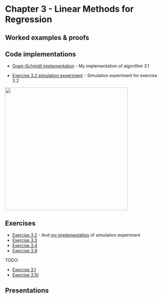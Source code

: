 # Chapter 3 - Linear Methods for Regression

## Worked examples & proofs


## Code implementations

* [Gram-Schmidt implementation](https://github.com/alanjeffares/elements-of-statistical-learning/blob/master/chapter-3/code/Gram-Schmidt.R) - My implementation of algorithm 3.1

* [Exercise 3.2 simulation experiment](https://github.com/alanjeffares/elements-of-statistical-learning/blob/master/chapter-3/code/exercise_3.2.R) - Simulation experiment for exercise 3.2
<img src="https://github.com/alanjeffares/elements-of-statistical-learning/blob/master/chapter-3/images/Exercise_3.2.png"  width="400">



## Exercises

* [Exercise 3.2](https://github.com/alanjeffares/elements-of-statistical-learning/blob/master/chapter-3/exercises/exercise_3.2.pdf) - And [my implementation](https://github.com/alanjeffares/elements-of-statistical-learning/blob/master/chapter-3/code/exercise_3.2.R) of simulation experiment
* [Exercise 3.3](https://github.com/alanjeffares/elements-of-statistical-learning/blob/master/chapter-3/exercises/exercise_3.3.pdf)
* [Exercise 3.4](https://github.com/alanjeffares/elements-of-statistical-learning/blob/master/chapter-3/exercises/exercise_3.4.pdf)
* [Exercise 3.9](https://github.com/alanjeffares/elements-of-statistical-learning/blob/master/chapter-3/exercises/exercise_3.9.pdf)

TODO:
* [Exercise 3.1]()
* [Exercise 3.10]()

## Presentations





